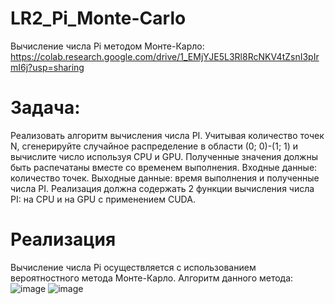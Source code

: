 # LR2_Pi_Monte-Carlo
Вычисление числа Pi методом Монте-Карло: https://colab.research.google.com/drive/1_EMjYJE5L3Rl8RcNKV4tZsnI3pIrmI6j?usp=sharing

# Задача: 
Реализовать алгоритм вычисления числа PI.
Учитывая количество точек N, сгенерируйте случайное распределение в области (0; 0)-(1; 1) и вычислите число используя CPU и GPU. Полученные значения должны быть распечатаны вместе со временем выполнения.
Входные данные: количество точек.
Выходные данные: время выполнения и полученные числа PI.
Реализация должна содержать 2 функции вычисления числа PI: на CPU и на GPU с применением CUDA.

# Реализация
Вычисление числа Pi осуществляется с использованием вероятностного метода Монте-Карло. Алгоритм данного метода:
![image](https://github.com/Won20/LR2_Pi_Monte-Carlo/assets/102918065/174b7195-2125-476a-a83d-f9155d778b33)
![image](https://github.com/Won20/LR2_Pi_Monte-Carlo/assets/102918065/a2d20db7-dc72-44df-86b0-ab0db5c48dd9)








